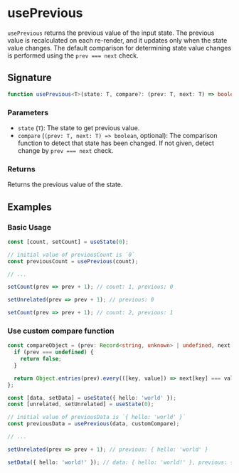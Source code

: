 # usePrevious

`usePrevious` returns the previous value of the input state. The previous value is recalculated on each re-render, and it updates only when the state value changes. The default comparison for determining state value changes is performed using the `prev === next` check.

## Signature

```typescript
function usePrevious<T>(state: T, compare?: (prev: T, next: T) => boolean): T;
```

### Parameters

- `state` (`T`): The state to get previous value.
- `compare` (`(prev: T, next: T) => boolean`, optional): The comparison function to detect that state has been changed. If not given, detect change by `prev === next` check.

### Returns

Returns the previous value of the state.

## Examples

### Basic Usage

```typescript
const [count, setCount] = useState(0);

// initial value of previousCount is `0`
const previousCount = usePrevious(count);

// ...

setCount(prev => prev + 1); // count: 1, previous: 0

setUnrelated(prev => prev + 1); // previous: 0

setCount(prev => prev + 1); // count: 2, previous: 1
```

### Use custom compare function

```typescript
const compareObject = (prev: Record<string, unknown> | undefined, next: Record<string, unknown>) => {
  if (prev === undefined) {
    return false;
  }

  return Object.entries(prev).every(([key, value]) => next[key] === value);
};

const [data, setData] = useState({ hello: 'world' });
const [unrelated, setUnrelated] = useState(0);

// initial value of previousData is `{ hello: 'world' }`
const previousData = usePrevious(data, customCompare);

// ...

setUnrelated(prev => prev + 1); // previous: { hello: 'world' }

setData({ hello: 'world!' }); // data: { hello: 'world!' }, previous: { hello: 'world' }
```

